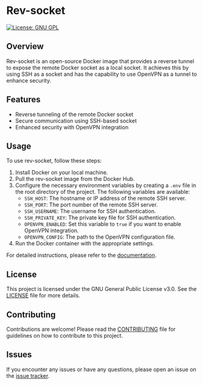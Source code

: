 # Rev-socket

[![License: GNU GPL](https://img.shields.io/badge/License-GNU%20GPL-blue.svg)](https://www.gnu.org/licenses/gpl-3.0)

## Overview

Rev-socket is an open-source Docker image that provides a reverse tunnel to expose the remote Docker socket as a local socket. It achieves this by using SSH as a socket and has the capability to use OpenVPN as a tunnel to enhance security.

## Features

- Reverse tunneling of the remote Docker socket
- Secure communication using SSH-based socket
- Enhanced security with OpenVPN integration

## Usage

To use rev-socket, follow these steps:

1. Install Docker on your local machine.
2. Pull the rev-socket image from the Docker Hub.
3. Configure the necessary environment variables by creating a `.env` file in the root directory of the project. The following variables are available:
    - `SSH_HOST`: The hostname or IP address of the remote SSH server.
    - `SSH_PORT`: The port number of the remote SSH server.
    - `SSH_USERNAME`: The username for SSH authentication.
    - `SSH_PRIVATE_KEY`: The private key file for SSH authentication.
    - `OPENVPN_ENABLED`: Set this variable to `true` if you want to enable OpenVPN integration.
    - `OPENVPN_CONFIG`: The path to the OpenVPN configuration file.
4. Run the Docker container with the appropriate settings.

For detailed instructions, please refer to the [documentation](https://github.com/lucasgolino/rev-socket/wiki).

## License

This project is licensed under the GNU General Public License v3.0. See the [LICENSE](LICENSE) file for more details.

## Contributing

Contributions are welcome! Please read the [CONTRIBUTING](CONTRIBUTING.md) file for guidelines on how to contribute to this project.

## Issues

If you encounter any issues or have any questions, please open an issue on the [issue tracker](https://github.com/lucasgolino/rev-socket/issues).

